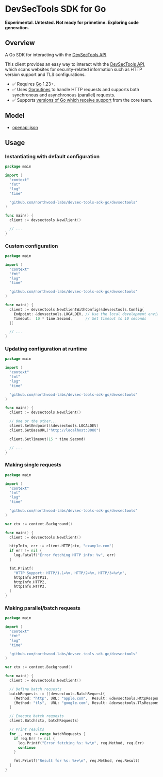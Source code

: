 # DevSecTools SDK for Go

**Experimental. Untested. Not ready for primetime. Exploring code generation.**

## Overview

A Go SDK for interacting with the [DevSecTools API].

This client provides an easy way to interact with the [DevSecTools API], which scans websites for security-related information such as HTTP version support and TLS configurations.

* ✅ Requires [Go] 1.23+.
* ✅ Uses [Goroutines] to handle HTTP requests and supports both synchronous and asynchronous (parallel) requests.
* ✅ Supports [versions of Go which receive support](https://go.dev/doc/devel/release#policy) from the core team.

## Model

* [openapi.json](https://github.com/northwood-labs/devsec-tools/raw/refs/heads/main/openapi.json)

## Usage

### Instantiating with default configuration

```go
package main

import (
  "context"
  "fmt"
  "log"
  "time"

  "github.com/northwood-labs/devsec-tools-sdk-go/devsectools"
)

func main() {
  client := devsectools.NewClient()

  // ...
}
```

### Custom configuration

```go
package main

import (
  "context"
  "fmt"
  "log"
  "time"

  "github.com/northwood-labs/devsec-tools-sdk-go/devsectools"
)

func main() {
  client := devsectools.NewClientWithConfig(&devsectools.Config{
    Endpoint: &devsectools.LOCALDEV, // Use the local development environment
    Timeout:  10 * time.Second,      // Set timeout to 10 seconds
  })

  // ...
}
```

### Updating configuration at runtime

```go
package main

import (
  "context"
  "fmt"
  "log"
  "time"

  "github.com/northwood-labs/devsec-tools-sdk-go/devsectools"
)

func main() {
  client := devsectools.NewClient()

  // One or the other...
  client.SetEndpoint(&devsectools.LOCALDEV)
  client.SetBaseURL("http://localhost:8080")

  client.SetTimeout(15 * time.Second)

  // ...
}
```

### Making single requests

```go
package main

import (
  "context"
  "fmt"
  "log"
  "time"

  "github.com/northwood-labs/devsec-tools-sdk-go/devsectools"
)

var ctx := context.Background()

func main() {
  client := devsectools.NewClient()

  httpInfo, err := client.HTTP(ctx, "example.com")
  if err != nil {
    log.Fatalf("Error fetching HTTP info: %v", err)
  }

  fmt.Printf(
    "HTTP Support: HTTP/1.1=%v, HTTP/2=%v, HTTP/3=%v\n",
    httpInfo.HTTP11,
    httpInfo.HTTP2,
    httpInfo.HTTP3,
  )
}
```

### Making parallel/batch requests

```go
package main

import (
  "context"
  "fmt"
  "log"
  "time"

  "github.com/northwood-labs/devsec-tools-sdk-go/devsectools"
)

var ctx := context.Background()

func main() {
  client := devsectools.NewClient()

  // Define batch requests
  batchRequests := []devsectools.BatchRequest{
    {Method: "http", URL: "apple.com",  Result: &devsectools.HttpResponse{}},
    {Method: "tls",  URL: "google.com", Result: &devsectools.TlsResponse{}},
  }

  // Execute batch requests
  client.Batch(ctx, batchRequests)

  // Print results
  for _, req := range batchRequests {
    if req.Err != nil {
      log.Printf("Error fetching %s: %v\n", req.Method, req.Err)
      continue
    }

    fmt.Printf("Result for %s: %+v\n", req.Method, req.Result)
  }
}
```

[DevSecTools API]: https://devsec.tools
[Go]: https://go.dev
[Goroutines]: https://go.dev/tour/concurrency
